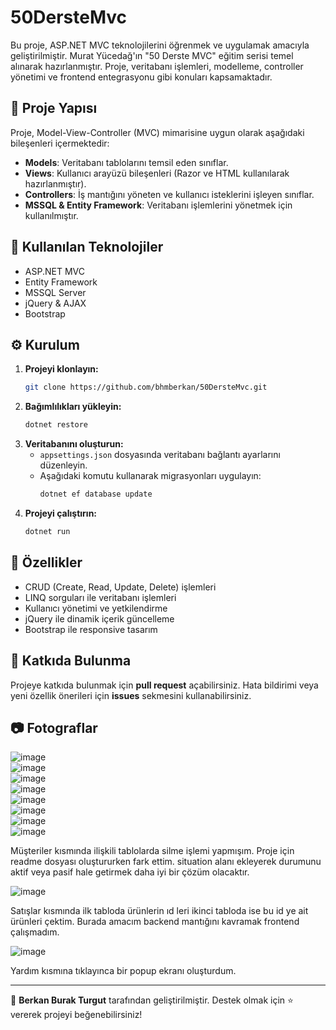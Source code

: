 # 50DersteMvc

Bu proje, ASP.NET MVC teknolojilerini öğrenmek ve uygulamak amacıyla geliştirilmiştir. Murat Yücedağ'ın "50 Derste MVC" eğitim serisi temel alınarak hazırlanmıştır. Proje, veritabanı işlemleri, modelleme, controller yönetimi ve frontend entegrasyonu gibi konuları kapsamaktadır.

## 📌 Proje Yapısı

Proje, Model-View-Controller (MVC) mimarisine uygun olarak aşağıdaki bileşenleri içermektedir:

- **Models**: Veritabanı tablolarını temsil eden sınıflar.
- **Views**: Kullanıcı arayüzü bileşenleri (Razor ve HTML kullanılarak hazırlanmıştır).
- **Controllers**: İş mantığını yöneten ve kullanıcı isteklerini işleyen sınıflar.
- **MSSQL & Entity Framework**: Veritabanı işlemlerini yönetmek için kullanılmıştır.

## 🚀 Kullanılan Teknolojiler

- ASP.NET MVC
- Entity Framework
- MSSQL Server
- jQuery & AJAX
- Bootstrap

## ⚙️ Kurulum

1. **Projeyi klonlayın:**
   ```sh
   git clone https://github.com/bhmberkan/50DersteMvc.git
   ```
2. **Bağımlılıkları yükleyin:**
   ```sh
   dotnet restore
   ```
3. **Veritabanını oluşturun:**
   - `appsettings.json` dosyasında veritabanı bağlantı ayarlarını düzenleyin.
   - Aşağıdaki komutu kullanarak migrasyonları uygulayın:
     ```sh
     dotnet ef database update
     ```
4. **Projeyi çalıştırın:**
   ```sh
   dotnet run
   ```

## 📌 Özellikler

- CRUD (Create, Read, Update, Delete) işlemleri
- LINQ sorguları ile veritabanı işlemleri
- Kullanıcı yönetimi ve yetkilendirme
- jQuery ile dinamik içerik güncelleme
- Bootstrap ile responsive tasarım

## 📌 Katkıda Bulunma

Projeye katkıda bulunmak için **pull request** açabilirsiniz. Hata bildirimi veya yeni özellik önerileri için **issues** sekmesini kullanabilirsiniz.

## 📷  Fotograflar

![image](https://github.com/user-attachments/assets/3ba5f8b8-1a3f-4144-a14e-9c5e2041e98e)
<br>
![image](https://github.com/user-attachments/assets/538ec538-c0c0-4d4c-b33a-b9a55718cd51)
<br>
![image](https://github.com/user-attachments/assets/7e7e95a8-5c79-47c7-aef5-8f85a6149ead)
<br>
![image](https://github.com/user-attachments/assets/9af96e25-936d-46d6-bedd-d12506a76774)
<br>
![image](https://github.com/user-attachments/assets/0419a323-0153-4127-ac53-f8f726d1e8d4)
<br>
![image](https://github.com/user-attachments/assets/46185b2b-6e61-444f-891d-f08664dd3944)
<br>
![image](https://github.com/user-attachments/assets/62e65b12-cee7-41d6-ac99-74b6ded5efb7)
<br>
![image](https://github.com/user-attachments/assets/4dd4a46f-ade3-442c-a3b8-e3960fcbdaaf)
<br>

Müşteriler kısmında ilişkili tablolarda silme işlemi yapmışım. Proje için readme dosyası oluştururken fark ettim.
situation alanı ekleyerek durumunu aktif veya pasif hale getirmek daha iyi bir çözüm olacaktır.

![image](https://github.com/user-attachments/assets/fe1d284a-ca0e-4685-bca6-3099b6bc8171)
<br> 

Satışlar kısmında ilk tabloda ürünlerin ıd leri ikinci tabloda ise bu id ye ait ürünleri çektim.
Burada amacım backend mantığını kavramak frontend çalışmadım.

![image](https://github.com/user-attachments/assets/0dc088e4-6da7-4152-8681-41fcc68ccd06)
<br>

Yardım kısmına tıklayınca bir popup ekranı oluşturdum. 


---

📌 **Berkan Burak Turgut** tarafından geliştirilmiştir. Destek olmak için ⭐ vererek projeyi beğenebilirsiniz!

